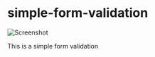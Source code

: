 # <h1>simple-form-validation</h1>

![Screenshot](/form-validation.png)

This is a simple form validation
